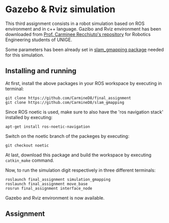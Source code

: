 # Gazebo & Rviz simulation
This third assignment consists in a robot simulation based on ROS environment and in c++ language. Gazibo and Rviz environment has been downloaded from [Prof. Carminee Recchiuto's repository](https://github.com/CarmineD8/final_assignment) for Robotics Engineering students of UNIGE.

Some parameters has been already set in [slam_gmapping package](https://github.com/CarmineD8/slam_gmapping) needed for this simulation.

## Installing and running
At first, install the above packages in your ROS workspace by executing in terminal:
```
git clone https://github.com/CarmineD8/final_assignment
git clone https://github.com/CarmineD8/slam_gmapping
```
Since ROS noetic is used, make sure to also have the 'ros navigation stack' installed by executing:
```
apt-get install ros-noetic-navigation
```
Switch on the noetic branch of the packeges by executing:
```
git checkout noetic
```
At last, download this package and build the workspace by executing `catkin_make` command.

Now, to run the simulation digit respectively in three different terminals:
```
roslaunch final_assignment simulation_gmapping
roslaunch final_assignment move_base
rosrun final_assignment interface_node
```
Gazebo and Rviz environment is now available.

## Assignment
